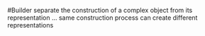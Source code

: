 #Builder
separate the construction of a complex object from its representation 
... same construction process can create different representations 